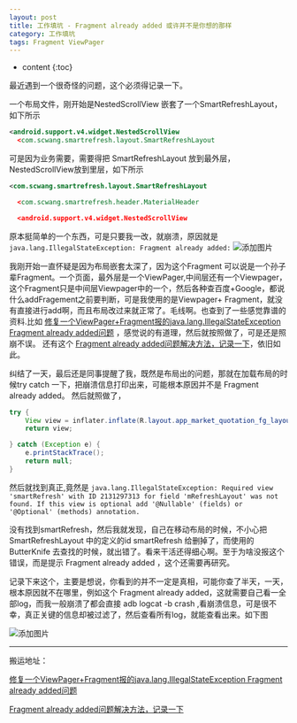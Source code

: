 ```yaml
---
layout: post
title: 工作填坑 - Fragment already added 或许并不是你想的那样
category: 工作填坑
tags: Fragment ViewPager
---
```

* content
{:toc}

最近遇到一个很奇怪的问题，这个必须得记录一下。

一个布局文件，刚开始是NestedScrollView 嵌套了一个SmartRefreshLayout，如下所示

```xml
<android.support.v4.widget.NestedScrollView
  <com.scwang.smartrefresh.layout.SmartRefreshLayout

```
可是因为业务需要，需要得把 SmartRefreshLayout 放到最外层，NestedScrollView放到里层，如下所示

```xml
<com.scwang.smartrefresh.layout.SmartRefreshLayout

  <com.scwang.smartrefresh.header.MaterialHeader

  <android.support.v4.widget.NestedScrollView

```
原本挺简单的一个东西，可是只要我一改，就崩溃，原因就是 `java.lang.IllegalStateException: Fragment already added:`
![添加图片](../../../../../article-detail/images/fragment_alread_add.png)

我刚开始一直怀疑是因为布局嵌套太深了，因为这个Fragment 可以说是一个孙子辈Fragment。一个页面，最外层是一个ViewPager,中间层还有一个Viewpager，这个Fragment只是中间层Viewpager中的一个，然后各种查百度+Google，都说什么addFragement之前要判断，可是我使用的是Viewpager+ Fragment，就没有直接进行add啊，而且布局改过来就正常了。毛线啊。也查到了一些感觉靠谱的资料.比如 [修复一个ViewPager+Fragment报的java.lang.IllegalStateException Fragment already added问题](https://blog.csdn.net/newone_helloworld/article/details/88537285)  ，感觉说的有道理，然后就按照做了，可是还是照崩不误。
还有这个 [Fragment already added问题解决方法，记录一下](https://www.jianshu.com/p/3c88629070bd)，依旧如此。

纠结了一天，最后还是同事提醒了我，既然是布局出的问题，那就在加载布局的时候try catch 一下，把崩溃信息打印出来，可能根本原因并不是 Fragment already added。
然后就照做了，

```java
try {
    View view = inflater.inflate(R.layout.app_market_quotation_fg_layout, container, false);
    return view;

} catch (Exception e) {
    e.printStackTrace();
    return null;
}
```

然后就找到真正,竟然是 `java.lang.IllegalStateException: Required view 'smartRefresh' with ID 2131297313 for field 'mRefreshLayout' was not found. If this view is optional add '@Nullable' (fields) or '@Optional' (methods) annotation.`

没有找到smartRefresh，然后我就发现，自己在移动布局的时候，不小心把SmartRefreshLayout 中的定义的id smartRefresh 给删掉了，而使用的ButterKnife 去查找的时候，就出错了。看来干活还得细心啊。至于为啥没报这个错误，而是提示 Fragment already added ，这个还需要再研究。

记录下来这个，主要是想说，你看到的并不一定是真相，可能你查了半天，一天，根本原因就不在哪里，例如这个 Fragment already added，这就需要自己看一全部log，而我一般崩溃了都会直接 adb logcat -b crash ,看崩溃信息，可是很不幸，真正关键的信息却被过滤了，然后查看所有log，就能查看出来。如下图

![添加图片](../../../../../article-detail/images/fragment_not_found.png)


---
搬运地址：    

[修复一个ViewPager+Fragment报的java.lang.IllegalStateException Fragment already added问题](https://blog.csdn.net/newone_helloworld/article/details/88537285)

[Fragment already added问题解决方法，记录一下](https://www.jianshu.com/p/3c88629070bd)
